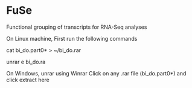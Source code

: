 # FuSe
Functional grouping of transcripts for RNA-Seq analyses

On Linux machine, First run the following commands 

cat bi_do.part0* > ~/bi_do.rar

unrar e bi_do.ra

On Windows, unrar using Winrar
Click on any .rar file  (bi_do.part0*) and click extract here

